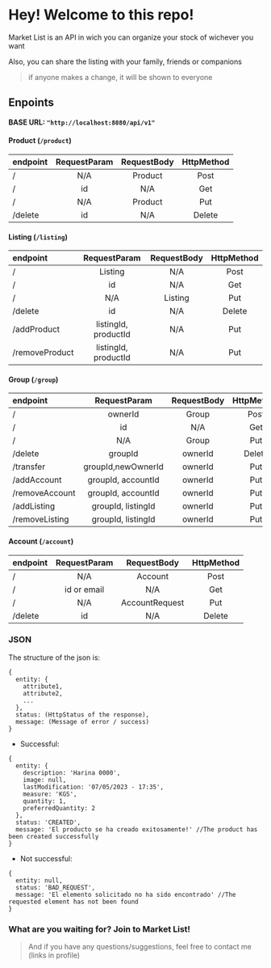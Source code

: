 # Hey! Welcome to this repo!

Market List is an API in wich you can organize your stock of wichever you want

Also, you can share the listing with your family, friends or companions
> if anyone makes a change, it will be shown to everyone

## Enpoints 
**BASE URL: ``"http://localhost:8080/api/v1"``**
#### Product (``/product``)
| endpoint | RequestParam | RequestBody | HttpMethod |
| :--- | :---: | :---: | :---: |
| / | N/A | Product |Post |
| / | id | N/A | Get |
| / | N/A | Product | Put |
| /delete | id | N/A | Delete |

#### Listing (``/listing``)
| endpoint | RequestParam | RequestBody | HttpMethod |
| :--- | :---: | :---: | :---: |
| / | Listing |N/A | Post | 
| / | id | N/A| Get | 
| / | N/A| Listing | Put | 
| /delete | id| N/A | Delete | 
| /addProduct | listingId, productId | N/A | Put |
| /removeProduct | listingId, productId | N/A | Put |

#### Group (``/group``)
| endpoint | RequestParam | RequestBody | HttpMethod |
| :--- | :---: | :---: | :---: |
| / | ownerId | Group |Post |
| / | id | N/A | Get |
| / | N/A | Group| Put |
| /delete | groupId | ownerId | Delete |
| /transfer | groupId,newOwnerId | ownerId | Put |
| /addAccount | groupId, accountId | ownerId | Put |
| /removeAccount | groupId, accountId | ownerId | Put |
| /addListing | groupId, listingId | ownerId | Put |
| /removeListing | groupId, listingId | ownerId | Put |

#### Account (``/account``)
| endpoint | RequestParam | RequestBody | HttpMethod |
| :--- | :---: | :---: | :---: |
| / | N/A | Account |Post |
| / | id or email | N/A | Get |
| / | N/A | AccountRequest | Put |
| /delete | id | N/A | Delete |

### JSON

The structure of the json is:
```
{ 
  entity: {
    attribute1,
    attribute2,
    ...
  },
  status: (HttpStatus of the response),
  message: (Message of error / success)
}
```

* Successful:
```
{
  entity: {
    description: 'Harina 0000',
    image: null,
    lastModification: '07/05/2023 - 17:35',
    measure: 'KGS',
    quantity: 1,
    preferredQuantity: 2
  },
  status: 'CREATED',
  message: 'El producto se ha creado exitosamente!' //The product has been created successfully
}
```
* Not successful: 
```
{
  entity: null,
  status: 'BAD_REQUEST',
  message: 'El elemento solicitado no ha sido encontrado' //The requested element has not been found
}
```


### What are you waiting for? Join to Market List!
> And if you have any questions/suggestions, feel free to contact me (links in profile)
